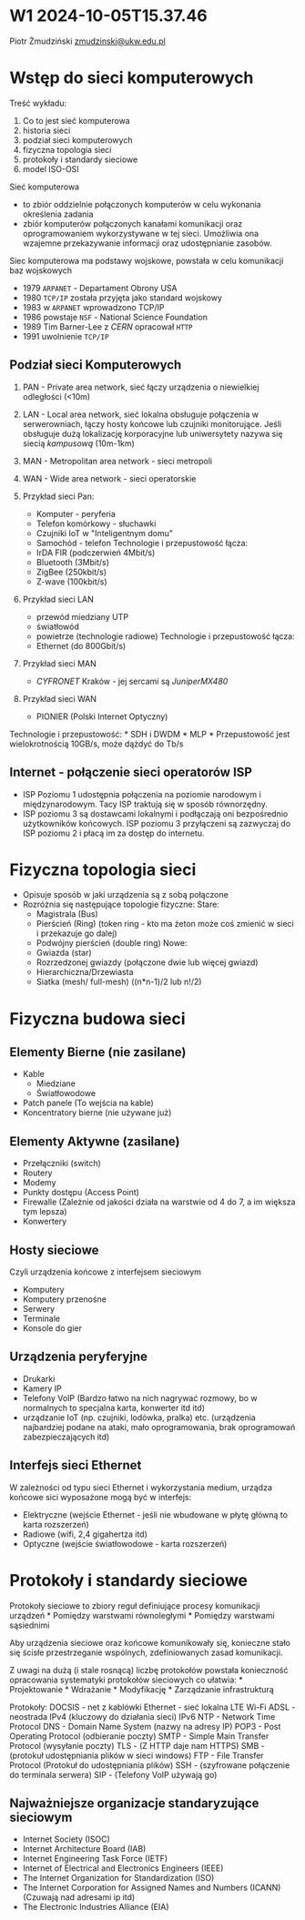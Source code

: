 W1 2024-10-05T15.37.46
========================
Piotr Żmudziński
zmudzinski@ukw.edu.pl

Wstęp do sieci komputerowych
==
Treść wykładu:
1. Co to jest sieć komputerowa
2. historia sieci
3. podział sieci komputerowych
4. fizyczna topologia sieci
5. protokoły i standardy sieciowe
6. model ISO-OSI

Sieć komputerowa
- to zbiór oddzielnie połączonych komputerów w celu wykonania określenia zadania
- zbiór komputerów połączonych kanałami komunikacji oraz oprogramowaniem wykorzystywane w tej sieci. Umożliwia ona wzajemne przekazywanie informacji oraz udostępnianie zasobów.

Siec komputerowa ma podstawy wojskowe, powstała w celu komunikacji baz wojskowych
- 1979 `ARPANET` - Departament Obrony USA
- 1980 `TCP/IP` została przyjęta jako standard wojskowy
- 1983 w `ARPANET` wprowadzono TCP/IP
- 1986 powstaje `NSF` - National Science Foundation
- 1989 Tim Barner-Lee z _CERN_ opracował `HTTP`
- 1991 uwolnienie `TCP/IP`

Podział sieci Komputerowych
-
1. PAN - Private area network, sieć łączy urządzenia o niewielkiej odległości (<10m)
2. LAN - Local area network, sieć lokalna obsługuje połączenia w serwerowniach, łączy hosty końcowe lub czujniki monitorujące. Jeśli obsługuje dużą lokalizację korporacyjne lub uniwersytety nazywa się siecią _kampusową_ (10m-1km)
3. MAN - Metropolitan area network - sieci metropoli
4. WAN - Wide area network - sieci operatorskie

1.  Przykład sieci Pan:
    * Komputer - peryferia
    * Telefon komórkowy - słuchawki
    * Czujniki IoT w "Inteligentnym domu" 
    * Samochód - telefon
Technologie i przepustowość łącza:
    * IrDA FIR (podczerwień 4Mbit/s)
    * Bluetooth (3Mbit/s)
    * ZigBee (250kbit/s)
    * Z-wave (100kbit/s)

2. Przykład sieci LAN
    * przewód miedziany UTP
    * światłowód
    * powietrze (technologie radiowe)
Technologie i przepustowość łącza:
    * Ethernet (do 800Gbit/s)

3. Przykład sieci MAN
    * _CYFRONET_ Kraków - jej sercami są _JuniperMX480_


4. Przykład sieci WAN
    * PIONIER (Polski Internet Optyczny)

Technologie i przepustowość:
    * SDH i DWDM
    * MLP
    * Przepustowość jest wielokrotnością 10GB/s, może dążdyć do Tb/s

Internet - połączenie sieci operatorów ISP
-
- ISP Poziomu 1 udostępnia połączenia na poziomie narodowym i międzynarodowym. Tacy ISP traktują się w sposób równorzędny.
- ISP poziomu 3 są dostawcami lokalnymi i podłączają oni bezpośrednio użytkowników końcowych. ISP poziomu 3 przyłączeni są zazwyczaj do ISP poziomu 2 i płacą im za dostęp do internetu.

Fizyczna topologia sieci
=
- Opisuje sposób w jaki urządzenia są z sobą połączone
- Rozróżnia się następujące topologie fizyczne:
Stare:
    * Magistrala (Bus)
    * Pierścień (Ring) (token ring - kto ma żeton może coś zmienić w sieci i przekazuje go dalej)
    * Podwójny pierścień (double ring)
Nowe:
    * Gwiazda (star)
    * Rozrzedzonej gwiazdy (połączone dwie lub więcej gwiazd)
    * Hierarchiczna/Drzewiasta
    * Siatka (mesh/ full-mesh) ((n*n-1)/2 lub n!/2)

Fizyczna budowa sieci
=
Elementy Bierne (nie zasilane)
-
* Kable 
    * Miedziane
    * Światłowodowe
* Patch panele (To wejścia na kable)
* Koncentratory bierne (nie używane już)

Elementy Aktywne (zasilane)
-
* Przełączniki (switch)
* Routery
* Modemy
* Punkty dostępu (Access Point)
* Firewalle (Zależnie od jakości działa na warstwie od 4 do 7, a im większa tym lepsza)
* Konwertery

Hosty sieciowe
-
Czyli urządzenia końcowe z interfejsem sieciowym
* Komputery
* Komputery przenośne 
* Serwery
* Terminale
* Konsole do gier

Urządzenia peryferyjne
-
* Drukarki
* Kamery IP
* Telefony VoIP (Bardzo łatwo na nich nagrywać rozmowy, bo w normalnych to specjalna karta, konwerter itd itd)
* urządzanie IoT (np. czujniki, lodówka, pralka) etc. (urządzenia najbardziej podane na ataki, mało oprogramowania, brak oprogramowań zabezpieczających itd)

Interfejs sieci Ethernet
-
W zależności od typu sieci Ethernet i wykorzystania medium, urządza końcowe sici wyposażone mogą być w interfejs:
* Elektryczne (wejście Ethernet - jeśli nie wbudowane w płytę główną to karta rozszerzeń)
* Radiowe (wifi, 2,4 gigahertza itd)
* Optyczne (wejście światłowodowe - karta rozszerzeń)

Protokoły i standardy sieciowe
=
Protokoły sieciowe to zbiory reguł definiujące procesy komunikacji urządzeń
    * Pomiędzy warstwami równoległymi
    * Pomiędzy warstwami sąsiednimi

Aby urządzenia sieciowe oraz końcowe komunikowały się, konieczne stało się ścisłe przestrzeganie wspólnych, zdefiniowanych zasad komunikacji.

Z uwagi na dużą (i stale rosnącą) liczbę protokołów powstała konieczność opracowania systematyki protokołów sieciowych co ułatwia:
    * Projektowanie
    * Wdrażanie
    * Modyfikację
    * Zarządzanie infrastrukturą

Protokoły:
DOCSIS - net z kablówki
Ethernet - sieć lokalna
LTE
Wi-Fi
ADSL - neostrada
IPv4 (kluczowy do działania sieci)
IPv6
NTP - Network Time Protocol
DNS - Domain Name System (nazwy na adresy IP)
POP3 - Post Operating Protocol (odbieranie poczty)
SMTP - Simple Main Transfer Protocol (wysyłanie poczty)
TLS -  (Z HTTP daje nam HTTPS) 
SMB - (protokuł udostępniania plików w sieci windows)
FTP - File Transfer Protocol (Protokuł do udostępniania plików)
SSH - (szyfrowane połączenie do terminala serwera)
SIP - (Telefony VoIP używają go)

Najważniejsze organizacje standaryzujące sieciowym
-
* Internet Society (ISOC)
* Internet Architecture Board (IAB)
* Internet Engineering Task Force (IETF)
* Internet of Electrical and Electronics Engineers (IEEE)
* The Internet Organization for Standardization (ISO)
* The Internet Corporation for Assigned Names and Numbers (ICANN) (Czuwają nad adresami ip itd)
* The Electronic Industries Alliance (EIA)